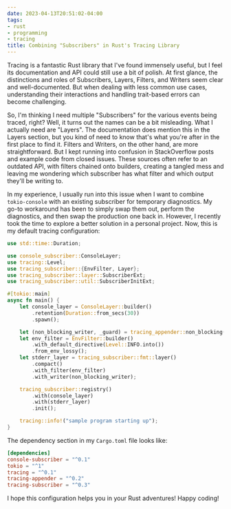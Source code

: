 ```yaml
---
date: 2023-04-13T20:51:02-04:00
tags:
- rust
- programming
- tracing
title: Combining "Subscribers" in Rust's Tracing Library
---
```


Tracing is a fantastic Rust library that I've found immensely useful, but I feel its documentation and API could still use a bit of polish. At first glance, the distinctions and roles of Subscribers, Layers, Filters, and Writers seem clear and well-documented. But when dealing with less common use cases, understanding their interactions and handling trait-based errors can become challenging.

So, I'm thinking I need multiple "Subscribers" for the various events being traced, right? Well, it turns out the names can be a bit misleading. What I actually need are "Layers". The documentation does mention this in the Layers section, but you kind of need to know that's what you're after in the first place to find it. Filters and Writers, on the other hand, are more straightforward. But I kept running into confusion in StackOverflow posts and example code from closed issues. These sources often refer to an outdated API, with filters chained onto builders, creating a tangled mess and leaving me wondering which subscriber has what filter and which output they'll be writing to.

In my experience, I usually run into this issue when I want to combine `tokio-console` with an existing subscriber for temporary diagnostics. My go-to workaround has been to simply swap them out, perform the diagnostics, and then swap the production one back in. However, I recently took the time to explore a better solution in a personal project. Now, this is my default tracing configuration:

```rust
use std::time::Duration;

use console_subscriber::ConsoleLayer;
use tracing::Level;
use tracing_subscriber::{EnvFilter, Layer};
use tracing_subscriber::layer::SubscriberExt;
use tracing_subscriber::util::SubscriberInitExt;

#[tokio::main]
async fn main() {
    let console_layer = ConsoleLayer::builder()
        .retention(Duration::from_secs(30))
        .spawn();

    let (non_blocking_writer, _guard) = tracing_appender::non_blocking(std::io::stderr());
    let env_filter = EnvFilter::builder()
        .with_default_directive(Level::INFO.into())
        .from_env_lossy();
    let stderr_layer = tracing_subscriber::fmt::layer()
        .compact()
        .with_filter(env_filter)
        .with_writer(non_blocking_writer);

    tracing_subscriber::registry()
        .with(console_layer)
        .with(stderr_layer)
        .init();

    tracing::info!("sample program starting up");
}
```

The dependency section in my `Cargo.toml` file looks like:

```toml
[dependencies]
console-subscriber = "^0.1"
tokio = "^1"
tracing = "^0.1"
tracing-appender = "^0.2"
tracing-subscriber = "^0.3"
```

I hope this configuration helps you in your Rust adventures! Happy coding!
